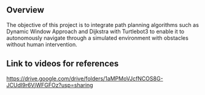 ## Overview
The objective of this project is to integrate path planning algorithms such as Dynamic Window Approach and Dijkstra with Turtlebot3 to enable it to autonomously navigate through a simulated environment with obstacles without human intervention.

## Link to videos for references 

https://drive.google.com/drive/folders/1aMPMoVJcfNCOS8G-JCUdI9r6VjWFGFOz?usp=sharing 
